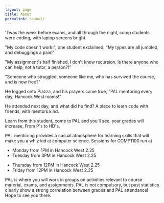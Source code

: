 ```yaml
---
layout: page
title: About
permalink: /about/
---
```

>
'Twas the week before exams,
and all through the night,
comp students were coding,
with laptop screens bright.
>
"My code doesn't work!",
one student exclaimed,
"My types are all jumbled,
and debuggings a pain!"
>
"My assignment's half finished,
I don't know recursion,
Is there anyone who can help,
not a tutor, a person?!"
>
"Someone who struggled,
 someone like me,
who has survived the course,
and is now free?"
>
He logged onto Piazza,
and his prayers came true,
"PAL mentoring every day,
Hancock West rooms!"
>
He attended next day,
and what did he find?
A place to learn code with friends,
with mentors kind.

Learn from this student,
come to PAL and you'll see,
your grades will increase,
From P's to HD's.


PAL mentoring provides a casual atmosphere for learning skills that will make you a whiz kid at computer science. Sessions for COMP1100 run at 

* Monday from 1PM in Hancock West 2.25
* Tuesday from 3PM in Hancock West 2.25

[comment]: # (* Wednesday from 12PM in Hancock West 2.22)
* Thursday from 12PM in Hancock West 2.25
* Friday from 12PM in Hancock West 2.25

[comment]: # (There will also be a dedicated 1130 PAL session on)
[comment]: # (* Monday at 2PM in Hancock 2.28.)

PAL is where you will work in groups on activities relevant to course material, exams, and assignments.  PAL is not compulsory, but past statistics clearly show a strong correlation between grades and PAL attendance!
Hope to see you there.
